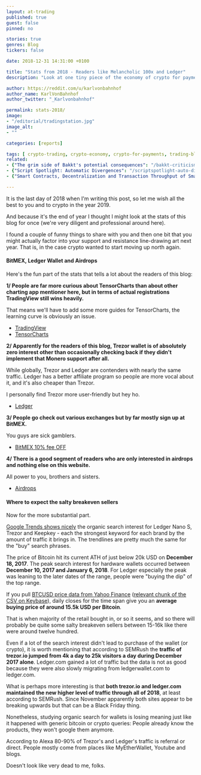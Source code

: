 ```yaml
---
layout: at-trading
published: true
guest: false
pinned: no

stories: true
genres: Blog
tickers: false

date: 2018-12-31 14:31:00 +0100

title: "Stats from 2018 - Readers like Melancholic 100x and Ledger"
description: "Look at one tiny piece of the economy of crypto for payments. Plus a look at search and traffic stats for hardware wallets and what it probably means."

author: https://reddit.com/u/karlvonbahnhof
author_name: KarlVonBahnhof
author_twitter: "_Karlvonbahnhof"

permalink: stats-2018/
image:
- "/editorial/tradingstation.jpg"
image_alt:
- ""

categories: [reports]

tags: [ crypto-trading, crypto-economy, crypto-for-payments, trading-blog]
related:
- {"The grim side of Bakkt's potential consequences": "/bakkt-criticism/"}
- {"Script Spotlight: Automatic Divergences": "/scriptspotlight-auto-divergences/"}
- {"Smart Contracts, Decentralization and Transaction Throughput of Smart Economy Platforms": "/smart-contract-platforms/"}

---
```


It is the last day of 2018 when I'm writing this post, so let me wish all the best to you and to crypto in the year 2019.

And because it's the end of year I thought I might look at the stats of this blog for once (we're very diligent and professional around here).

I found a couple of funny things to share with you and then one bit that you might actually factor into your support and resistance line-drawing art next year. That is, in the case crypto wanted to start moving up north again.

#### BitMEX, Ledger Wallet and Airdrops

Here's the fun part of the stats that tells a lot about the readers of this blog:

**1/ People are far more curious about TensorCharts than about other charting app mentioner here, but in terms of actual registrations TradingView still wins heavily.**

That means we'll have to add some more guides for TensorCharts, the learning curve is obviously an issue.

* [TradingView](http://bit.ly/atnet-tv)
* [TensorCharts](http://bit.ly/dont-be-an-amateur)

**2/ Apparently for the readers of this blog, Trezor wallet is of absolutely zero interest other than occasionally checking back if they didn't implement that Monero support after all.**

While globally, Trezor and Ledger are contenders with nearly the same traffic. Ledger has a better affiliate program so people are more vocal about it, and it's also cheaper than Trezor.

I personally find Trezor more user-friendly but hey ho.

* [Ledger](http://bit.ly/atnet-ledger)

**3/ People go check out various exchanges but by far mostly sign up at BitMEX.**

You guys are sick gamblers.

* [BitMEX 10% fee OFF](http://bit.ly/melancholic-100x)

**4/ There is a good segment of readers who are only interested in airdrops and nothing else on this website.**

All power to you, brothers and sisters.

* [Airdrops](/airdrops/)

#### Where to expect the salty breakeven sellers

Now for the more substantial part.


[Google Trends shows nicely](https://g.co/trends/nbt4D) the organic search interest for Ledger Nano S, Trezor and Keepkey - each the strongest keyword for each brand by the amount of traffic it brings in. The trendlines are pretty much the same for the "buy" search phrases.

The price of Bitcoin hit its current ATH of just below 20k USD on **December 18, 2017**. The peak search interest for hardware wallets occurred between **December 10, 2017 and January 6, 2018**. For Ledger especially the peak was leaning to the later dates of the range, people were "buying the dip" of the top range.

If you pull [BTCUSD price data from Yahoo Finance](https://finance.yahoo.com/quote/BTC-USD/history/?guccounter=1) ([relevant chunk of the CSV on Keybase](https://keybase.pub/altcointrading/data/BTCUSD_segment_YahooFinance.csv)), daily closes for the time span give you an **average buying price of around 15.5k USD per Bitcoin**.

That is when majority of the retail bought in, or so it seems, and so there will probably be quite some salty breakeven sellers between 15-16k like there were around twelve hundred.

Even if a lot of the search interest didn't lead to purchase of the wallet (or crypto), it is worth mentioning that according to SEMRush the **traffic of trezor.io jumped from 4k a day to 25k visitors a day during December 2017 alone**. Ledger.com gained a lot of traffic but the data is not as good because they were also slowly migrating from ledgerwallet.com to ledger.com.

What is perhaps more interesting is that **both trezor.io and ledger.com maintained the new higher level of traffic through all of 2018**, at least according to SEMRush. Since November apparently both sites appear to be breaking upwards but that can be a Black Friday thing.

Nonetheless, studying organic search for wallets is losing meaning just like it happened with generic bitcoin or crypto queries: People already know the products, they won't google them anymore.

According to Alexa 80-90% of Trezor's and Ledger's traffic is referral or direct. People mostly come from places like MyEtherWallet, Youtube and blogs.

Doesn't look like very dead to me, folks.
